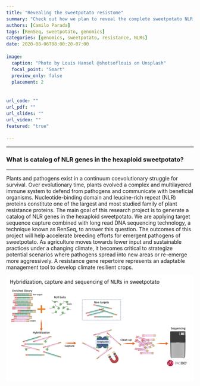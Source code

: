 ```yaml
---
title: "Revealing the sweetpotato resistome"
summary: "Check out how we plan to reveal the complete sweetpotato NLR repertorie."
authors: [Camilo Parada]
tags: [RenSeq, sweetpotato, genomics]
categories: [genomics, sweetpotato, resistance, NLRs]
date: 2020-08-06T08:00:20-07:00

image:
  caption: "Photo by Louis Hansel @shotsoflouis on Unsplash"
  focal_point: "Smart"  
  preview_only: false
  placement: 2


url_code: ""
url_pdf: ""
url_slides: ""
url_video: ""
featured: "true"

---
```

------

### **What is catalog of NLR genes in the hexaploid sweetpotato?** 

------

Plants and pathogens exist in a continuum coevolutionary struggle for survival. Over evolutionary time, plants evolved a complex and multilayered immune system to defend from pathogens and communicate with beneficial organisms. Nucleotide-binding domain and leucine-rich repeat (NLR) proteins constitute one of the largest and most studied family of plant resistance proteins. The main goal of this research project is to generate a catalog of NLR genes in the hexaploid sweetpotato. We are applying target sequence capture combined with long read DNA sequencing technology, a technique known as RenSeq, to answer this question. The outcomes of this project will help accelerate breeding efforts for emergent pathogens of sweetpotato. As agriculture moves towards lower input and sustainable practices under a changing climate, it becomes critical to strategize potential scenarios where pathogens spread into new areas or re-emerge more aggressively. A resistance gene repertoire represents an adaptable management tool to develop climate resilient crops.


![](RenSeq_worflow.png)


